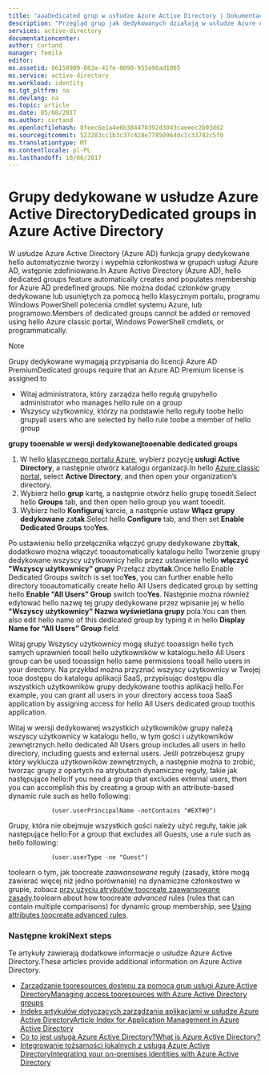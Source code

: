 ```yaml
---
title: "aaaDedicated grup w usłudze Azure Active Directory | Dokumentacja firmy Microsoft"
description: "Przegląd grup jak dedykowanych działają w usłudze Azure Active Directory oraz sposób ich tworzenia."
services: active-directory
documentationcenter: 
author: curtand
manager: femila
editor: 
ms.assetid: 86158909-083a-41fe-8090-955e96ad1865
ms.service: active-directory
ms.workload: identity
ms.tgt_pltfrm: na
ms.devlang: na
ms.topic: article
ms.date: 05/08/2017
ms.author: curtand
ms.openlocfilehash: 8feec6e1a4e6b384470392d3043caeeec2b03dd2
ms.sourcegitcommit: 523283cc1b3c37c428e77850964dc1c33742c5f0
ms.translationtype: MT
ms.contentlocale: pl-PL
ms.lasthandoff: 10/06/2017
---
```

# <a name="dedicated-groups-in-azure-active-directory"></a><span data-ttu-id="863e1-103">Grupy dedykowane w usłudze Azure Active Directory</span><span class="sxs-lookup"><span data-stu-id="863e1-103">Dedicated groups in Azure Active Directory</span></span>
<span data-ttu-id="863e1-104">W usłudze Azure Active Directory (Azure AD) funkcja grupy dedykowane hello automatycznie tworzy i wypełnia członkostwa w grupach usługi Azure AD, wstępnie zdefiniowane.</span><span class="sxs-lookup"><span data-stu-id="863e1-104">In Azure Active Directory (Azure AD), hello dedicated groups feature automatically creates and populates membership for Azure AD predefined groups.</span></span> <span data-ttu-id="863e1-105">Nie można dodać członków grupy dedykowane lub usuniętych za pomocą hello klasycznym portalu, programu Windows PowerShell polecenia cmdlet systemu Azure, lub programowo.</span><span class="sxs-lookup"><span data-stu-id="863e1-105">Members of dedicated groups cannot be added or removed using hello Azure classic portal, Windows PowerShell cmdlets, or programmatically.</span></span>

> [!NOTE]
> <span data-ttu-id="863e1-106">Grupy dedykowane wymagają przypisania do licencji Azure AD Premium</span><span class="sxs-lookup"><span data-stu-id="863e1-106">Dedicated groups require that an Azure AD Premium license is assigned to</span></span>
>
> * <span data-ttu-id="863e1-107">Witaj administratora, który zarządza hello regułą grupy</span><span class="sxs-lookup"><span data-stu-id="863e1-107">hello administrator who manages hello rule on a group</span></span>
> * <span data-ttu-id="863e1-108">Wszyscy użytkownicy, którzy na podstawie hello reguły toobe hello grupy</span><span class="sxs-lookup"><span data-stu-id="863e1-108">all users who are selected by hello rule toobe a member of hello group</span></span>
>
>

<span data-ttu-id="863e1-109">**grupy tooenable w wersji dedykowanej**</span><span class="sxs-lookup"><span data-stu-id="863e1-109">**tooenable dedicated groups**</span></span>

1. <span data-ttu-id="863e1-110">W hello [klasycznego portalu Azure](https://manage.windowsazure.com), wybierz pozycję **usługi Active Directory**, a następnie otwórz katalogu organizacji.</span><span class="sxs-lookup"><span data-stu-id="863e1-110">In hello [Azure classic portal](https://manage.windowsazure.com), select **Active Directory**, and then open your organization’s directory.</span></span>
2. <span data-ttu-id="863e1-111">Wybierz hello **grup** kartę, a następnie otwórz hello grupę tooedit.</span><span class="sxs-lookup"><span data-stu-id="863e1-111">Select hello **Groups** tab, and then open hello group you want tooedit.</span></span>
3. <span data-ttu-id="863e1-112">Wybierz hello **Konfiguruj** karcie, a następnie ustaw **Włącz grupy dedykowane** za**tak**.</span><span class="sxs-lookup"><span data-stu-id="863e1-112">Select hello **Configure** tab, and then set **Enable Dedicated Groups** too**Yes**.</span></span>

<span data-ttu-id="863e1-113">Po ustawieniu hello przełącznika włączyć grupy dedykowane zbyt**tak**, dodatkowo można włączyć tooautomatically katalogu hello Tworzenie grupy dedykowane wszyscy użytkownicy hello przez ustawienie hello **włączyć "Wszyscy użytkownicy" grupy** Przełącz zbyt**tak**.</span><span class="sxs-lookup"><span data-stu-id="863e1-113">Once hello Enable Dedicated Groups switch is set too**Yes**, you can further enable hello directory tooautomatically create hello All Users dedicated group by setting hello **Enable “All Users” Group** switch too**Yes**.</span></span> <span data-ttu-id="863e1-114">Następnie można również edytować hello nazwę tej grupy dedykowane przez wpisanie jej w hello **"Wszyscy użytkownicy" Nazwa wyświetlana grupy** pola.</span><span class="sxs-lookup"><span data-stu-id="863e1-114">You can then also edit hello name of this dedicated group by typing it in hello **Display Name for “All Users” Group** field.</span></span>

<span data-ttu-id="863e1-115">Witaj grupy Wszyscy użytkownicy mogą służyć tooassign hello tych samych uprawnień tooall hello użytkowników w katalogu.</span><span class="sxs-lookup"><span data-stu-id="863e1-115">hello All Users group can be used tooassign hello same permissions tooall hello users in your directory.</span></span> <span data-ttu-id="863e1-116">Na przykład można przyznać wszyscy użytkownicy w Twojej tooa dostępu do katalogu aplikacji SaaS, przypisując dostępu dla wszystkich użytkowników grupy dedykowane toothis aplikacji hello.</span><span class="sxs-lookup"><span data-stu-id="863e1-116">For example, you can grant all users in your directory access tooa SaaS application by assigning access for hello All Users dedicated group toothis application.</span></span>

<span data-ttu-id="863e1-117">Witaj w wersji dedykowanej wszystkich użytkowników grupy należą wszyscy użytkownicy w katalogu hello, w tym gości i użytkowników zewnętrznych.</span><span class="sxs-lookup"><span data-stu-id="863e1-117">hello dedicated All Users group includes all users in hello directory, including guests and external users.</span></span> <span data-ttu-id="863e1-118">Jeśli potrzebujesz grupy który wyklucza użytkowników zewnętrznych, a następnie można to zrobić, tworząc grupy z opartych na atrybutach dynamiczne reguły, takie jak następujące hello:</span><span class="sxs-lookup"><span data-stu-id="863e1-118">If you need a group that excludes external users, then you can accomplish this by creating a group with an attribute-based dynamic rule such as hello following:</span></span>

                (user.userPrincipalName -notContains "#EXT#@")

<span data-ttu-id="863e1-119">Grupy, która nie obejmuje wszystkich gości należy użyć reguły, takie jak następujące hello:</span><span class="sxs-lookup"><span data-stu-id="863e1-119">For a group that excludes all Guests, use a rule such as hello following:</span></span>

                (user.userType -ne "Guest")

<span data-ttu-id="863e1-120">toolearn o tym, jak toocreate *zaawansowane* reguły (zasady, które mogą zawierać więcej niż jedno porównanie) na dynamiczne członkostwo w grupie, zobacz [przy użyciu atrybutów toocreate zaawansowane zasady](active-directory-accessmanagement-groups-with-advanced-rules.md).</span><span class="sxs-lookup"><span data-stu-id="863e1-120">toolearn about how toocreate *advanced* rules (rules that can contain multiple comparisons) for dynamic group membership, see [Using attributes toocreate advanced rules](active-directory-accessmanagement-groups-with-advanced-rules.md).</span></span>

### <a name="next-steps"></a><span data-ttu-id="863e1-121">Następne kroki</span><span class="sxs-lookup"><span data-stu-id="863e1-121">Next steps</span></span>
<span data-ttu-id="863e1-122">Te artykuły zawierają dodatkowe informacje o usłudze Azure Active Directory.</span><span class="sxs-lookup"><span data-stu-id="863e1-122">These articles provide additional information on Azure Active Directory.</span></span>

* [<span data-ttu-id="863e1-123">Zarządzanie tooresources dostępu za pomocą grup usługi Azure Active Directory</span><span class="sxs-lookup"><span data-stu-id="863e1-123">Managing access tooresources with Azure Active Directory groups</span></span>](active-directory-manage-groups.md)
* [<span data-ttu-id="863e1-124">Indeks artykułów dotyczących zarządzania aplikacjami w usłudze Azure Active Directory</span><span class="sxs-lookup"><span data-stu-id="863e1-124">Article Index for Application Management in Azure Active Directory</span></span>](active-directory-apps-index.md)
* [<span data-ttu-id="863e1-125">Co to jest usługa Azure Active Directory?</span><span class="sxs-lookup"><span data-stu-id="863e1-125">What is Azure Active Directory?</span></span>](active-directory-whatis.md)
* [<span data-ttu-id="863e1-126">Integrowanie tożsamości lokalnych z usługą Azure Active Directory</span><span class="sxs-lookup"><span data-stu-id="863e1-126">Integrating your on-premises identities with Azure Active Directory</span></span>](active-directory-aadconnect.md)

